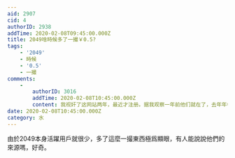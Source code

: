 ```yaml
---
aid: 2907
cid: 4
authorID: 2938
addTime: 2020-02-08T09:45:00.000Z
title: 2049啥時候多了一撮￥0.5?
tags:
    - '2049'
    - 時候
    - '0.5'
    - 一撮
comments:
    -
        authorID: 3016
        addTime: 2020-02-08T10:45:00.000Z
        content: 我视奸了这网站两年，最近才注册。据我观察一年前他们就在了，去年年中达到了几乎控评的水平，最近活动变少。同好奇来源
date: 2020-02-08T10:45:00.000Z
category: 水
---
```


由於2049本身活躍用戶就很少，多了這麼一撮東西極爲顯眼，有人能說說他們的來源嗎，好奇。
